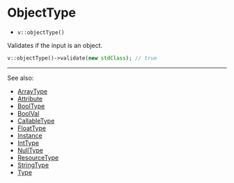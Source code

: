 # ObjectType

- `v::objectType()`

Validates if the input is an object.

```php
v::objectType()->validate(new stdClass); // true
```

***
See also:

  * [ArrayType](ArrayType.md)
  * [Attribute](Attribute.md)
  * [BoolType](BoolType.md)
  * [BoolVal](BoolVal.md)
  * [CallableType](CallableType.md)
  * [FloatType](FloatType.md)
  * [Instance](Instance.md)
  * [IntType](IntType.md)
  * [NullType](NullType.md)
  * [ResourceType](ResourceType.md)
  * [StringType](StringType.md)
  * [Type](Type.md)
